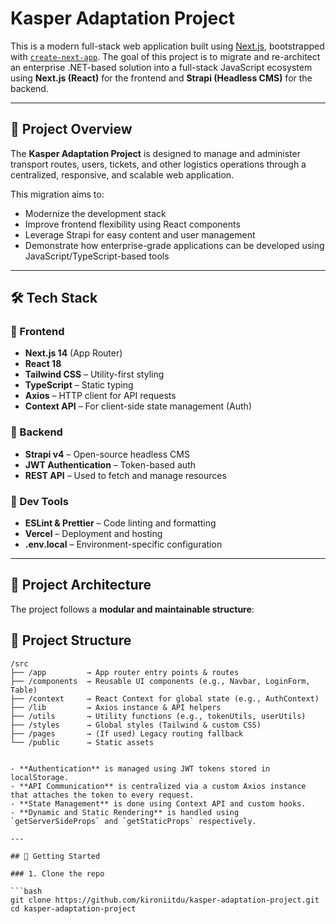 # Kasper Adaptation Project

This is a modern full-stack web application built using [Next.js](https://nextjs.org), bootstrapped with [`create-next-app`](https://nextjs.org/docs/app/api-reference/cli/create-next-app). The goal of this project is to migrate and re-architect an enterprise .NET-based solution into a full-stack JavaScript ecosystem using **Next.js (React)** for the frontend and **Strapi (Headless CMS)** for the backend.

---

## 🚀 Project Overview

The **Kasper Adaptation Project** is designed to manage and administer transport routes, users, tickets, and other logistics operations through a centralized, responsive, and scalable web application.

This migration aims to:

- Modernize the development stack
- Improve frontend flexibility using React components
- Leverage Strapi for easy content and user management
- Demonstrate how enterprise-grade applications can be developed using JavaScript/TypeScript-based tools

---

## 🛠 Tech Stack

### 🔹 Frontend

- **Next.js 14** (App Router)
- **React 18**
- **Tailwind CSS** – Utility-first styling
- **TypeScript** – Static typing
- **Axios** – HTTP client for API requests
- **Context API** – For client-side state management (Auth)

### 🔹 Backend

- **Strapi v4** – Open-source headless CMS
- **JWT Authentication** – Token-based auth
- **REST API** – Used to fetch and manage resources

### 🔹 Dev Tools

- **ESLint & Prettier** – Code linting and formatting
- **Vercel** – Deployment and hosting
- **.env.local** – Environment-specific configuration

---

## 🧱 Project Architecture

The project follows a **modular and maintainable structure**:

## 🧱 Project Structure

````text
/src
├── /app         → App router entry points & routes
├── /components  → Reusable UI components (e.g., Navbar, LoginForm, Table)
├── /context     → React Context for global state (e.g., AuthContext)
├── /lib         → Axios instance & API helpers
├── /utils       → Utility functions (e.g., tokenUtils, userUtils)
├── /styles      → Global styles (Tailwind & custom CSS)
├── /pages       → (If used) Legacy routing fallback
└── /public      → Static assets


- **Authentication** is managed using JWT tokens stored in localStorage.
- **API Communication** is centralized via a custom Axios instance that attaches the token to every request.
- **State Management** is done using Context API and custom hooks.
- **Dynamic and Static Rendering** is handled using `getServerSideProps` and `getStaticProps` respectively.

---

## 🧪 Getting Started

### 1. Clone the repo

```bash
git clone https://github.com/kironiitdu/kasper-adaptation-project.git
cd kasper-adaptation-project

````
